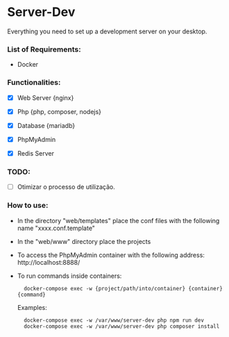 # Server-Dev

Everything you need to set up a development server on your desktop.

### List of Requirements:

- Docker

### Functionalities:

- [x] Web Server {nginx}
- [x] Php {php, composer, nodejs}
- [x] Database {mariadb}
- [x] PhpMyAdmin
- [x] Redis Server


### TODO:

- [ ] Otimizar o processo de utilização.


### How to use:

- In the directory "web/templates" place the conf files with the following name "xxxx.conf.template"

- In the "web/www" directory place the projects

- To access the PhpMyAdmin container with the following address: http://localhost:8888/

- To run commands  inside containers: 
 
        docker-compose exec -w {project/path/into/container} {container} {command}

    Examples:

        docker-compose exec -w /var/www/server-dev php npm run dev
        docker-compose exec -w /var/www/server-dev php composer install